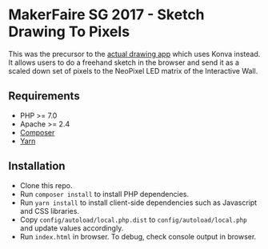 # MakerFaire SG 2017 - Sketch Drawing To Pixels

This was the precursor to the [actual drawing app](https://github.com/zionsg/MakerFaireSG2017-KonvaDrawingToPixels) which uses Konva instead. It allows users to do a freehand sketch in the browser and send it as a scaled down set of pixels to the NeoPixel LED matrix of the Interactive Wall.

## Requirements
- PHP >= 7.0
- Apache >= 2.4
- [Composer](https://getcomposer.org/)
- [Yarn](https://yarnpkg.com/)

## Installation
- Clone this repo.
- Run `composer install` to install PHP dependencies.
- Run `yarn install` to install client-side dependencies such as Javascript and CSS libraries.
- Copy `config/autoload/local.php.dist` to `config/autoload/local.php` and update values accordingly.
- Run `index.html` in browser. To debug, check console output in browser.
